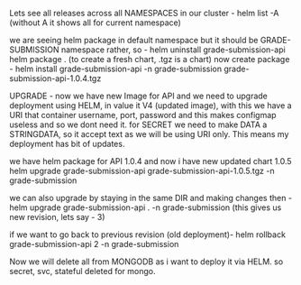 Lets see all releases across all NAMESPACES in our cluster -
helm list -A (without A it shows all for current namespace)

we are seeing helm package in default namespace but it should be GRADE-SUBMISSION namespace rather, so -
helm uninstall grade-submission-api
helm package . (to create a fresh chart, .tgz is a chart)
now create package - helm install grade-submission-api -n grade-submission grade-submission-api-1.0.4.tgz

UPGRADE -
now we have new Image for API and we need to upgrade deployment using HELM, in value it V4 (updated image), with this we have a URI that container username, port, password and this makes configmap useless and so we dont need it.
for SECRET we need to make DATA a STRINGDATA, so it accept text as we will be using URI only.
This means my deployment has bit of updates.

we have helm package for API 1.0.4 and now i have new updated chart 1.0.5
helm upgrade grade-submission-api grade-submission-api-1.0.5.tgz -n grade-submission

we can also upgrade by staying in the same DIR and making changes then - 
helm upgrade grade-submission-api .  -n grade-submission (this gives us new revision, lets say - 3)

if we want to go back to previous revision (old deployment)-
helm rollback grade-submission-api 2 -n grade-submission

Now we will delete all from MONGODB as i want to deploy it via HELM. so secret, svc, stateful deleted for mongo.

